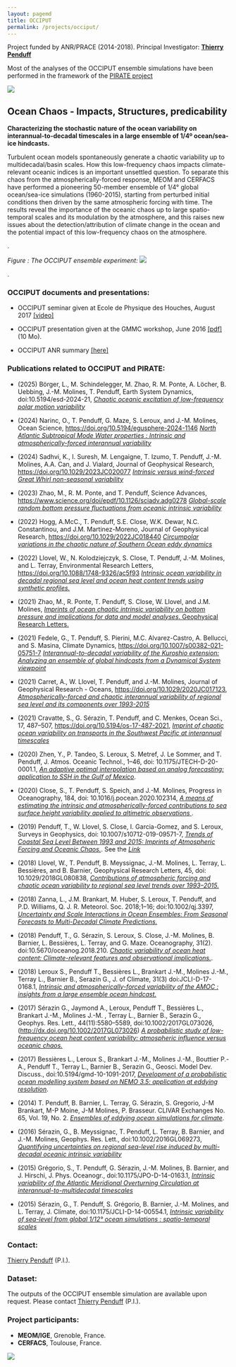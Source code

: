 ```yaml
---
layout: pagemd
title: OCCIPUT
permalink: /projects/occiput/
---
```


Project funded by ANR/PRACE  (2014-2018). Principal Investigator: [**Thierry Penduff**](https://www.ige-grenoble.fr/Thierry-Penduff)

Most of the analyses of the OCCIPUT ensemble simulations have been performed in the framework
of the [PIRATE project](https://www.dropbox.com/scl/fi/wrazbje5wflva8vdj5wf5/PIRATE_PENDUFF.pdf?rlkey=8677tokohl9r14fcgwergux31&dl=0)

<img class="img-responsive img-centered" src="https://meom-group.github.io/assets/img/projects/occiput-ensemble.png"/>


##  Ocean Chaos - Impacts, Structures, predicability
**Characterizing the stochastic nature of the ocean variability on interannual-to-decadal timescales in a large ensemble of 1/4º ocean/sea-ice hindcasts.**

Turbulent ocean models spontaneously generate a chaotic variability up to multi­decadal/basin scales. How this low­-frequency chaos impacts climate-relevant oceanic indices is an important unsettled question. To separate this chaos from the atmospherically-forced response, MEOM and CERFACS have performed a pioneering 50-member ensemble of 1/4° global ocean/sea-ice simulations (1960-2015), starting from perturbed initial conditions then driven by the same atmospheric forcing with time. The results reveal the importance of the oceanic chaos up to  large spatio-temporal scales and its modulation by the atmosphere, and this raises new issues about the detection/attribution of climate change in the ocean and the potential impact of this low-frequency chaos on the atmosphere.

.

*Figure : The OCCIPUT ensemble experiment:*
<img class="img-responsive img-centered" src="https://meom-group.github.io/assets/img/projects/occiput-spagettis2.png"/>


.

###  OCCIPUT documents and presentations:
  - OCCIPUT seminar given at Ecole de Physique des Houches, August 2017 [[video]](https://youtu.be/X60ue6Ch184)

  -  OCCIPUT presentation given at the GMMC workshop, June 2016 [ [pdf] ](https://www.mercator-ocean.fr/wp-content/uploads/2016/06/5-LEROUX-GMMC2016.pdf) (10 Mo).

  -  OCCIPUT ANR summary [ [here] ](https://anr.fr/Project-ANR-13-BS06-0007)

### Publications related to OCCIPUT and PIRATE:

* (2025) Börger, L., M. Schindelegger, M. Zhao, R. M. Ponte, A. Löcher, B. Uebbing, J.-M. Molines, T. Penduff, Earth System Dynamics, doi:10.5194/esd-2024-21, [*Chaotic oceanic excitation of low-frequency polar motion variability*](https://doi.org/10.5194/esd-2024-21)

* (2024) Narinc, O., T. Penduff, G. Maze, S. Leroux, and J.-M. Molines, Ocean Science, https://doi.org/10.5194/egusphere-2024-1146 [*North Atlantic Subtropical Mode Water properties : Intrinsic and atmospherically-forced interannual variability*](https://doi.org/10.5194/egusphere-2024-1146)

* (2024) Sadhvi, K., I. Suresh, M. Lengaigne, T. Izumo, T. Penduff, J.-M. Molines, A.A. Can, and J. Vialard, Journal of Geophysical Research, https://doi.org/10.1029/2023JC020077 [*Intrinsic versus wind-forced Great Whirl non-seasonal variability*](https://doi.org/10.1029/2023JC020077)

* (2023) Zhao, M., R. M. Ponte, and T. Penduff, Science Advances, https://www.science.org/doi/epdf/10.1126/sciadv.adg0278  [*Global-scale random bottom pressure fluctuations from oceanic intrinsic variability*](https://www.science.org/doi/epdf/10.1126/sciadv.adg0278)

* (2022) Hogg, A.McC., T. Penduff, S.E. Close, W.K. Dewar, N.C. Constantinou, and J.M. Martinez-Moreno, Journal of Geophysical Research, https://doi.org/10.1029/2022JC018440 [*Circumpolar variations in the chaotic nature of Southern Ocean eddy dynamics*](https://doi.org/10.1029/2022JC018440)

* (2022) Llovel, W., N. Kolodziejczyk, S. Close, T. Penduff, J.-M. Molines, and L. Terray, Environmental Research Letters,  https://doi.org/10.1088/1748-9326/ac5f93 [*Intrinsic ocean variability in decadal regional sea level and ocean heat content trends using synthetic profiles.*](https://doi.org/10.1088/1748-9326/ac5f93)

* (2021) Zhao, M., R. Ponte, T. Penduff, S. Close, W. Llovel, and J.M. Molines, [*Imprints of ocean chaotic intrinsic variability on bottom pressure and implications for data and model analyses*. Geophysical Research Letters.](https://doi.org/10.1029/2021GL096341)

* (2021) Fedele, G., T. Penduff, S. Pierini, M.C. Alvarez-Castro, A. Bellucci, and S. Masina, Climate Dynamics, https://doi.org/10.1007/s00382-021-05751-7  [*Interannual-to-decadal variability of the Kuroshio extension: Analyzing an ensemble of global hindcasts from a Dynamical System viewpoint*](https://doi.org/10.1007/s00382-021-05751-7)

* (2021) Carret, A., W. Llovel, T. Penduff, and J.-M. Molines, Journal of Geophysical Research - Oceans, https://doi.org/10.1029/2020JC017123, [*Atmospherically-forced and chaotic interannual variability of regional sea level and its components over 1993-2015*](https://doi.org/10.1029/2020JC017123)

* (2021) Cravatte, S., G. Sérazin, T. Penduff, and C. Menkes, Ocean Sci., 17, 487–507, https://doi.org/10.5194/os-17-487-2021, [*Imprint of chaotic ocean variability on transports in the Southwest Pacific at interannual timescales*](https://os.copernicus.org/articles/17/487/2021/ )


* (2020) Zhen, Y., P. Tandeo, S. Leroux, S. Metref, J. Le Sommer, and T. Penduff,  J. Atmos. Oceanic Technol., 1–46, doi: 10.1175/JTECH-D-20-0001.1, [*An adaptive optimal interpolation based on analog forecasting: application to SSH in the Gulf of Mexico*](https://doi.org/10.1175/JTECH-D-20-0001.1).

- (2020) Close, S., T. Penduff, S. Speich, and J.-M. Molines, Progress in Oceanography, 184, doi: 10.1016/j.pocean.2020.102314,  [*A means of estimating the intrinsic and atmospherically-forced  contributions to sea surface height variability applied to altimetric  observations* ](https://doi.org/10.1016/j.pocean.2020.102314).

- (2019) Penduff, T., W. Llovel, S. Close, I. Garcia-Gomez, and S. Leroux, Surveys in Geophysics, doi: 10.1007/s10712-019-09571-7, [*Trends of Coastal Sea Level Between 1993 and 2015: Imprints of Atmospheric Forcing and Oceanic Chaos.*](https://doi.org/10.1007/s10712-019-09571-7). See the [*Link*](https://rdcu.be/bT49n)

- (2018) Llovel, W., T. Penduff, B. Meyssignac, J.-M. Molines, L. Terray, L. Bessières, and B. Barnier, Geophysical Research Letters, 45, doi: 10.1029/2018GL080838, [*Contributions of atmospheric forcing and chaotic ocean variability to regional sea level trends over 1993–2015.*](https://doi.org/10.1029/2018GL080838)

- (2018) Zanna, L., J.M. Brankart, M. Huber, S. Leroux, T. Penduff, and P.D. Williams,  Q. J. R. Meteorol. Soc. 2018;1–16; doi:10.1002/qj.3397, [*Uncertainty and Scale Interactions in Ocean Ensembles: From Seasonal Forecasts to Multi-Decadal Climate Predictions.*](http://dx.doi.org/10.1002/qj.3397)

- (2018) Penduff, T., G. Sérazin, S. Leroux, S. Close, J.-M. Molines, B. Barnier, L. Bessières, L. Terray, and G. Maze. Oceanography, 31(2). doi:10.5670/oceanog.2018.210. [*Chaotic variability of ocean heat content: Climate-relevant features and observational implications.*](https://doi.org/10.5670/oceanog.2018.210).

- (2018) Leroux S., Penduff T., Bessières L.,  Brankart J.-M., Molines J.-M., Terray L., Barnier B., Serazin G., J. of Climate, 31(3) doi:JCLI-D-17-0168.1,  [*Intrinsic and atmospherically-forced variability of the AMOC : insights from a large ensemble ocean hindcast.*](http://dx.doi.org/10.1175/JCLI-D-17-0168.1)

- (2017) Sérazin G., Jaymond A., Leroux, Penduff T., Bessières L.,  Brankart J.-M., Molines J.-M. , Terray L., Barnier B., Serazin G., Geophys. Res. Lett., 44(11):5580–5589, doi:10.1002/2017GL073026, (http://dx.doi.org/10.1002/2017GL073026) [*A probabilistic study of low-frequency ocean heat content variability: atmospheric influence versus oceanic chaos.*](http://dx.doi.org/10.1002/2017GL073026)

- (2017) Bessières L.,  Leroux S., Brankart J.-M., Molines J.-M., Bouttier P.-A., Penduff T., Terray L., Barnier B., Serazin G., Geosci. Model Dev. Discuss., doi:10.5194/gmd-10-1091-2017,  [*Development of a probabilistic ocean modelling system based on NEMO 3.5: application at eddying resolution*](https://www.geosci-model-dev.net/10/1091/2017/gmd-10-1091-2017.pdf).

- (2014) T. Penduff, B. Barnier, L. Terray, G. Sérazin, S. Gregorio, J-M Brankart, M-P Moine, J-M Molines, P. Brasseur. CLIVAR Exchanges No. 65, Vol. 19, No. 2. [*Ensembles of eddying ocean simulations for climate*](https://www.clivar.org/sites/default/files/documents/exchanges65_0.pdf). 

- (2016) Sérazin, G., B. Meyssignac, T. Penduff, L. Terray, B. Barnier, and J.-M. Molines, Geophys. Res. Lett., doi:10.1002/2016GL069273, [*Quantifying uncertainties on regional sea-level rise induced by multi-decadal oceanic intrinsic variability*](https://doi.org/10.1002/2016GL069273)

- (2015) Grégorio, S., T. Penduff, G. Sérazin, J.-M. Molines, B. Barnier, and J. Hirschi,  J. Phys. Oceanogr., doi:10.1175/JPO-D-14-0163.1, [*Intrinsic variability of the Atlantic Meridional Overturning Circulation at interannual-to-multidecadal timescales*](https://doi.org/10.1175/JPO-D-14-0163.1)

- (2015) Sérazin, G., T. Penduff, S. Grégorio, B. Barnier, J.-M. Molines, and L. Terray, J. Climate, doi:10.1175/JCLI-D-14-00554.1, [*Intrinsic variability of sea-level from global 1/12° ocean simulations : spatio-temporal scales*](https://doi.org/10.1175/JCLI-D-14-00554.1)



### Contact:
 [Thierry Penduff](https://www.ige-grenoble.fr/Thierry-Penduff) (P.I.).

### Dataset:
 The outputs of the OCCIPUT ensemble simulation are available upon request. Please contact [Thierry Penduff](https://www.ige-grenoble.fr/Thierry-Penduff) (P.I.).

### Project participants:
 - **MEOM/IGE**, Grenoble, France.
 - **CERFACS**, Toulouse, France.

<img class="img-responsive img-centered" src="https://meom-group.github.io/assets/img/projects/occiput-sponsors.png"/>

